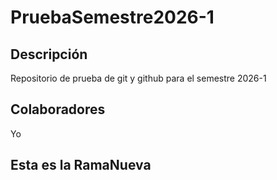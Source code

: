 # PruebaSemestre2026-1
## Descripción
Repositorio de prueba de git y github para el semestre 2026-1
## Colaboradores
Yo
## Esta es la RamaNueva
